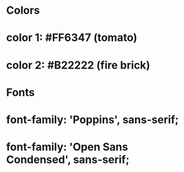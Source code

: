 # Colors
# color 1: 	#FF6347 (tomato)
# color 2: 	#B22222 (fire brick)

# Fonts
# <link href="https://fonts.googleapis.com/css?family=Open+Sans+Condensed:300|Poppins" rel="stylesheet">
# font-family: 'Poppins', sans-serif;
# font-family: 'Open Sans Condensed', sans-serif;
